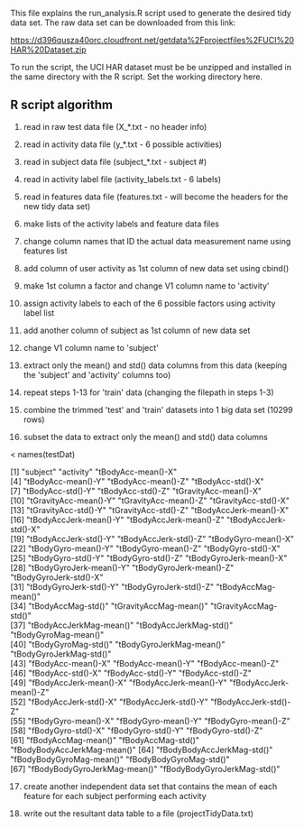 This file explains the run_analysis.R script used to generate the desired tidy data set.
The raw data set can be downloaded from this link:

https://d396qusza40orc.cloudfront.net/getdata%2Fprojectfiles%2FUCI%20HAR%20Dataset.zip 

To run the script, the UCI HAR dataset must be be unzipped and installed in the same directory with the R script.
Set the working directory here.


R script algorithm
--------------------

1) read in raw test data file (X_*.txt - no header info)

2) read in activity data file (y_*.txt - 6 possible activities)

3) read in subject data file (subject_*.txt - subject #)

4) read in activity label file (activity_labels.txt - 6 labels)

5) read in features data file (features.txt - will become the headers for the new tidy data set)

6) make lists of the activity labels and feature data files

7) change column names that ID the actual data measurement name using features list

8) add column of user activity as 1st column of new data set using cbind()

9) make 1st column a factor and change V1 column name to 'activity'

10) assign activity labels to each of the 6 possible factors using activity label list

11) add another column of subject as 1st column of new data set

12) change V1 column name to 'subject'

13) extract only the mean() and std() data columns from this data (keeping the 'subject' and 'activity' columns too)

14) repeat steps 1-13 for 'train' data (changing the filepath in steps 1-3)

15) combine the trimmed 'test' and 'train' datasets into 1 big data set (10299 rows)

16) subset the data to extract only the mean() and std() data columns

< names(testDat)

 [1] "subject"                     "activity"                    "tBodyAcc-mean()-X"          
 [4] "tBodyAcc-mean()-Y"           "tBodyAcc-mean()-Z"           "tBodyAcc-std()-X"           
 [7] "tBodyAcc-std()-Y"            "tBodyAcc-std()-Z"            "tGravityAcc-mean()-X"       
[10] "tGravityAcc-mean()-Y"        "tGravityAcc-mean()-Z"        "tGravityAcc-std()-X"        
[13] "tGravityAcc-std()-Y"         "tGravityAcc-std()-Z"         "tBodyAccJerk-mean()-X"      
[16] "tBodyAccJerk-mean()-Y"       "tBodyAccJerk-mean()-Z"       "tBodyAccJerk-std()-X"       
[19] "tBodyAccJerk-std()-Y"        "tBodyAccJerk-std()-Z"        "tBodyGyro-mean()-X"         
[22] "tBodyGyro-mean()-Y"          "tBodyGyro-mean()-Z"          "tBodyGyro-std()-X"          
[25] "tBodyGyro-std()-Y"           "tBodyGyro-std()-Z"           "tBodyGyroJerk-mean()-X"     
[28] "tBodyGyroJerk-mean()-Y"      "tBodyGyroJerk-mean()-Z"      "tBodyGyroJerk-std()-X"      
[31] "tBodyGyroJerk-std()-Y"       "tBodyGyroJerk-std()-Z"       "tBodyAccMag-mean()"         
[34] "tBodyAccMag-std()"           "tGravityAccMag-mean()"       "tGravityAccMag-std()"       
[37] "tBodyAccJerkMag-mean()"      "tBodyAccJerkMag-std()"       "tBodyGyroMag-mean()"        
[40] "tBodyGyroMag-std()"          "tBodyGyroJerkMag-mean()"     "tBodyGyroJerkMag-std()"     
[43] "fBodyAcc-mean()-X"           "fBodyAcc-mean()-Y"           "fBodyAcc-mean()-Z"          
[46] "fBodyAcc-std()-X"            "fBodyAcc-std()-Y"            "fBodyAcc-std()-Z"           
[49] "fBodyAccJerk-mean()-X"       "fBodyAccJerk-mean()-Y"       "fBodyAccJerk-mean()-Z"      
[52] "fBodyAccJerk-std()-X"        "fBodyAccJerk-std()-Y"        "fBodyAccJerk-std()-Z"       
[55] "fBodyGyro-mean()-X"          "fBodyGyro-mean()-Y"          "fBodyGyro-mean()-Z"         
[58] "fBodyGyro-std()-X"           "fBodyGyro-std()-Y"           "fBodyGyro-std()-Z"          
[61] "fBodyAccMag-mean()"          "fBodyAccMag-std()"           "fBodyBodyAccJerkMag-mean()" 
[64] "fBodyBodyAccJerkMag-std()"   "fBodyBodyGyroMag-mean()"     "fBodyBodyGyroMag-std()"     
[67] "fBodyBodyGyroJerkMag-mean()" "fBodyBodyGyroJerkMag-std()" 

17) create another independent data set that contains the mean of each feature for each subject performing each activity

18) write out the resultant data table to a file (projectTidyData.txt)

